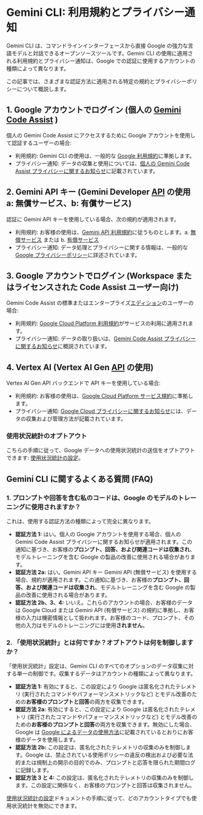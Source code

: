 # Gemini CLI: 利用規約とプライバシー通知

Gemini CLI は、コマンドラインインターフェースから直接 Google の強力な言語モデルと対話できるオープンソースツールです。Gemini CLI の使用に適用される利用規約とプライバシー通知は、Google での認証に使用するアカウントの種類によって異なります。

この記事では、さまざまな認証方法に適用される特定の規約とプライバシーポリシーについて概説します。

## 1. Google アカウントでログイン (個人の [Gemini Code Assist](https://developers.google.com/gemini-code-assist/docs/overview#supported-features-gca) )

個人の Gemini Code Assist にアクセスするために Google アカウントを使用して認証するユーザーの場合:

- 利用規約: Gemini CLI の使用は、一般的な [Google 利用規約](https://policies.google.com/terms?hl=ja)に準拠します。
- プライバシー通知: データの収集と使用については、[個人の Gemini Code Assist プライバシーに関するお知らせ](https://developers.google.com/gemini-code-assist/resources/privacy-notice-gemini-code-assist-individuals)に記載されています。

## 2. Gemini API キー (Gemini Developer [API](https://ai.google.dev/gemini-api/docs) の使用 a: 無償サービス、b: 有償サービス)

認証に Gemini API キーを使用している場合、次の規約が適用されます。

- 利用規約: お客様の使用は、[Gemini API 利用規約](https://ai.google.dev/gemini-api/terms)に従うものとします。a. [無償サービス](https://ai.google.dev/gemini-api/terms#unpaid-services) または b. [有償サービス](https://ai.google.dev/gemini-api/terms#paid-services)
- プライバシー通知: データ処理とプライバシーに関する情報は、一般的な [Google プライバシーポリシー](https://policies.google.com/privacy?hl=ja)に詳述されています。

## 3. Google アカウントでログイン (Workspace またはライセンスされた Code Assist ユーザー向け)

Gemini Code Assist の標準またはエンタープライズ[エディション](https://cloud.google.com/gemini/docs/codeassist/overview#editions-overview)のユーザーの場合:

- 利用規約: [Google Cloud Platform 利用規約](https://cloud.google.com/terms?hl=ja)がサービスの利用に適用されます。
- プライバシー通知: データの取り扱いは、[Gemini Code Assist プライバシーに関するお知らせ](https://developers.google.com/gemini-code-assist/resources/privacy-notices)に概説されています。

## 4. Vertex AI (Vertex AI Gen [API](https://cloud.google.com/vertex-ai/generative-ai/docs/reference/rest) の使用)

Vertex AI Gen API バックエンドで API キーを使用している場合:

- 利用規約: お客様の使用は、[Google Cloud Platform サービス規約](https://cloud.google.com/terms/service-terms?hl=ja)に準拠します。
- プライバシー通知: [Google Cloud プライバシーに関するお知らせ](https://cloud.google.com/terms/cloud-privacy-notice?hl=ja)には、データの収集および管理方法が記載されています。

### 使用状況統計のオプトアウト

こちらの手順に従って、Google データへの使用状況統計の送信をオプトアウトできます: [使用状況統計の設定](./cli/configuration.md#usage-statistics)。

## Gemini CLI に関するよくある質問 (FAQ)

### 1. プロンプトや回答を含む私のコードは、Google のモデルのトレーニングに使用されますか？

これは、使用する認証方法の種類によって完全に異なります。

- **認証方法 1:** はい。個人の Google アカウントを使用する場合、個人の Gemini Code Assist プライバシーに関するお知らせが適用されます。この通知に基づき、お客様の**プロンプト、回答、および関連コードは収集され**、モデルトレーニングを含む Google の製品の改善に使用される場合があります。
- **認証方法 2a:** はい。Gemini API キー Gemini API (無償サービス) を使用する場合、規約が適用されます。この通知に基づき、お客様の**プロンプト、回答、および関連コードは収集され**、モデルトレーニングを含む Google の製品の改善に使用される場合があります。
- **認証方法 2b、3、4:** いいえ。これらのアカウントの場合、お客様のデータは Google Cloud または Gemini API (有償サービス) の規約に準拠し、お客様の入力は機密情報として扱われます。お客様のコード、プロンプト、その他の入力はモデルのトレーニングには使用**されません**。

### 2. 「使用状況統計」とは何ですか？オプトアウトは何を制御しますか？

「使用状況統計」設定は、Gemini CLI のすべてのオプションのデータ収集に対する単一の制御です。収集するデータはアカウントの種類によって異なります。

- **認証方法 1:** 有効にすると、この設定により Google は匿名化されたテレメトリ (実行されたコマンドやパフォーマンスメトリックなど) とモデル改善のための**お客様のプロンプトと回答**の両方を収集できます。
- **認証方法 2a:** 有効にすると、この設定により Google は匿名化されたテレメトリ (実行されたコマンドやパフォーマンスメトリックなど) とモデル改善のための**お客様のプロンプトと回答**の両方を収集できます。無効にした場合、Google は [Google によるデータの使用方法](https://ai.google.dev/gemini-api/terms#data-use-unpaid)に記載されているとおりにお客様のデータを使用します。
- **認証方法 2b:** この設定は、匿名化されたテレメトリの収集のみを制御します。Google は、禁止されている使用ポリシーの違反の検出および必要な法的または規制上の開示の目的でのみ、プロンプトと応答を限られた期間ログに記録します。
- **認証方法 3 と 4:** この設定は、匿名化されたテレメトリの収集のみを制御します。この設定に関係なく、お客様のプロンプトと回答は収集されません。

[使用状況統計の設定](./cli/configuration.md#usage-statistics)ドキュメントの手順に従って、どのアカウントタイプでも使用状況統計を無効にできます。
